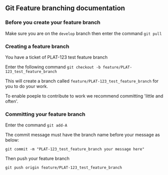 ## Git Feature branching documentation

### Before you create your feature branch

Make sure you are on the `develop` branch then enter the command `git pull`

### Creating a feature branch

You have a ticket of PLAT-123 test feature branch

Enter the following command `git checkout -b feature/PLAT-123_test_feature_branch`

This will create a branch called `feature/PLAT-123_test_feature_branch` for you to do your work.

To enable poeple to contribute to work we recommend committing 'little and often'.

### Committing your feature branch

Enter the command `git add-A`

The commit message must have the branch name before your message as below:

`git commit -m "PLAT-123_test_feature_branch your message here"` 

Then push your feature branch

`git push origin feature/PLAT-123_test_feature_branch`